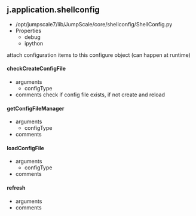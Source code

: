 ## j.application.shellconfig

- /opt/jumpscale7/lib/JumpScale/core/shellconfig/ShellConfig.py
- Properties
    - debug
    - ipython

attach configuration items to this configure object (can happen at runtime)

#### checkCreateConfigFile 
- arguments
    - configType
- comments
    check if config file exists, if not create and reload

#### getConfigFileManager 
- arguments
    - configType
- comments
    

#### loadConfigFile 
- arguments
    - configType
- comments
    

#### refresh 
- arguments
- comments
    

